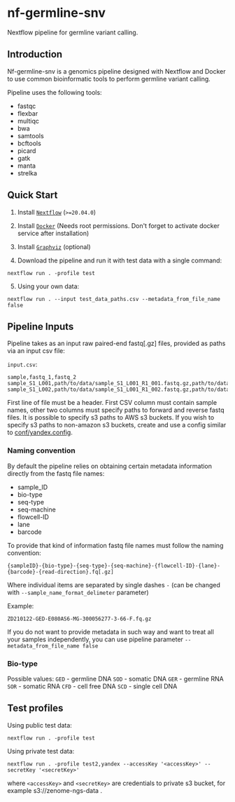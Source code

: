 # nf-germline-snv

Nextflow pipeline for germline variant calling.

## Introduction

Nf-germline-snv is a genomics pipeline designed with Nextflow and Docker to use common bioinformatic tools to perform germline variant calling.

Pipeline uses the following tools:
 - fastqc
 - flexbar
 - multiqc
 - bwa
 - samtools
 - bcftools
 - picard
 - gatk
 - manta
 - strelka

## Quick Start
1. Install [`Nextflow`](https://nf-co.re/usage/installation) (`>=20.04.0`)

2. Install [`Docker`](https://docs.docker.com/engine/installation/) (Needs root permissions. Don't forget to activate docker service after installation)

3. Install [`Graphviz`](https://graphviz.org/download/) (optional)

4. Download the pipeline and run it with test data with a single command:
```
nextflow run . -profile test
```

5. Using your own data:
```
nextflow run . --input test_data_paths.csv --metadata_from_file_name false
```

## Pipeline Inputs

Pipeline takes as an input raw paired-end fastq[.gz] files, provided as paths via an input csv file:

`input.csv`:
```
sample,fastq_1,fastq_2
sample_S1_L001,path/to/data/sample_S1_L001_R1_001.fastq.gz,path/to/data/sample_S1_L001_R2_001.fastq.gz
sample_S1_L002,path/to/data/sample_S1_L001_R1_002.fastq.gz,path/to/data/sample_S1_L001_R2_002.fastq.gz
```
First line of file must be a header. First CSV column must contain sample names, other two columns must specify paths to forward and reverse fastq files. It is possible to specify s3 paths to AWS s3 buckets. If you wish to specify s3 paths to non-amazon s3 buckets, create and use a config similar to [conf/yandex.config](https://github.com/zenomeplatform/nf-germline-snv/blob/main/conf/yandex.config).

### Naming convention
By default the pipeline relies on obtaining certain metadata information directly from the fastq file names:
- sample_ID
- bio-type
- seq-type
- seq-machine
- flowcell-ID
- lane
- barcode

To provide that kind of information fastq file names must follow the naming convention:
```
{sampleID}-{bio-type}-{seq-type}-{seq-machine}-{flowcell-ID}-{lane}-{barcode}-{read-direction}.fq[.gz]
``` 
Where individual items are separated by single dashes `-` (can be changed with `--sample_name_format_delimeter` parameter)

Example:
```
ZD210122-GED-E080AS6-MG-300056277-3-66-F.fq.gz
```

If you do not want to provide metadata in such way and want to treat all your samples independently, you can use pipeline parameter `--metadata_from_file_name false`

### Bio-type
Possible values:
`GED` - germline DNA
`SOD` - somatic DNA
`GER` - germline RNA
`SOR` - somatic RNA
`CFD` - cell free DNA
`SCD` - single cell DNA

## Test profiles

Using public test data:
```
nextflow run . -profile test
```

Using private test data:
```
nextflow run . -profile test2,yandex --accessKey '<accessKey>' --secretKey '<secretKey>'
```
where `<accessKey>` and `<secretKey>` are credentials to private s3 bucket, for example s3://zenome-ngs-data .


